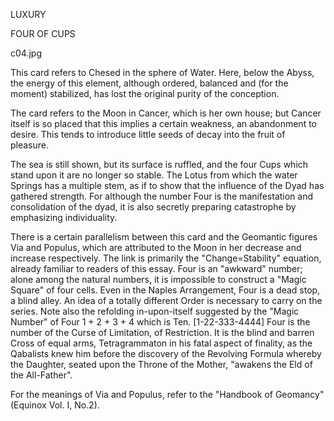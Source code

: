 LUXURY

FOUR OF CUPS

c04.jpg

This card refers to Chesed in the sphere of Water. Here, below the Abyss, the energy of this element, although ordered, balanced and (for the moment) stabilized, has lost the original purity of the conception.

The card refers to the Moon in Cancer, which is her own house; but Cancer itself is so placed that this implies a certain weakness, an abandonment to desire. This tends to introduce little seeds of decay into the fruit of pleasure.

The sea is still shown, but its surface is ruffled, and the four Cups which stand upon it are no longer so stable. The Lotus from which the water Springs has a multiple stem, as if to show that the influence of the Dyad has gathered strength. For although the number Four is the manifestation and consolidation of the dyad, it is also secretly preparing catastrophe by emphasizing individuality.

There is a certain parallelism between this card and the Geomantic
figures Via and Populus, which are attributed to the Moon in her
decrease and increase respectively. The link is primarily the
"Change=Stability" equation, already familiar to readers of this essay.
Four is an "awkward" number; alone among the natural numbers,
it is impossible to construct a "Magic Square" of four cells.
Even in the Naples Arrangement, Four is a dead stop, a blind alley.
An idea of a totally different Order is necessary to carry on the series.
Note also the refolding in-upon-itself suggested by the "Magic Number"
of Four 1 + 2 + 3 + 4 which is Ten. [1-22-333-4444] Four is the number of the Curse of Limitation, of Restriction. It is the blind and barren Cross of equal arms, Tetragrammaton in his fatal aspect of finality, as the Qabalists knew him before the discovery of the Revolving Formula whereby the Daughter, seated upon the Throne of the Mother, "awakens the Eld of the All-Father".

For the meanings of Via and Populus, refer to the "Handbook of Geomancy" (Equinox Vol. I, No.2).
